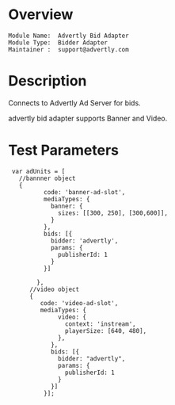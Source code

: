# Overview

```
Module Name:  Advertly Bid Adapter
Module Type:  Bidder Adapter
Maintainer :  support@advertly.com
```

# Description

Connects to Advertly Ad Server for bids.

advertly bid adapter supports Banner and Video.

# Test Parameters
```
 var adUnits = [
   //bannner object
   {
          code: 'banner-ad-slot',
          mediaTypes: {
            banner: {
              sizes: [[300, 250], [300,600]],
            }
          },
          bids: [{
            bidder: 'advertly',
            params: {
              publisherId: 1
            }
          }]
  
        },
      //video object
      {
         code: 'video-ad-slot',
         mediaTypes: {
              video: {
                context: 'instream',
                playerSize: [640, 480],
              },
            },
            bids: [{
              bidder: "advertly",
              params: {
                publisherId: 1
              }
            }]
          }];
```
